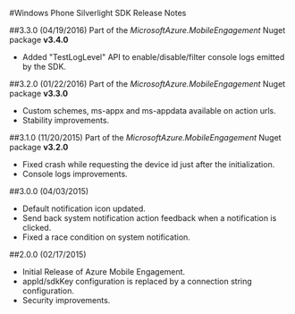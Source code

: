 <properties 
    pageTitle="Windows Phone Silverlight SDK Release Notes" 
    description="Azure Mobile Engagement - Windows Phone Silverlight SDK Release Notes"                     
    services="mobile-engagement" 
    documentationCenter="mobile" 
    authors="piyushjo" 
    manager="dwrede" 
    editor="" />

<tags 
    ms.service="mobile-engagement" 
    ms.workload="mobile" 
    ms.tgt_pltfrm="mobile-windows-phone" 
    ms.devlang="na"
    ms.topic="article" 
    ms.date="08/19/2016" 
    ms.author="piyushjo" />

#<a name="windows-phone-silverlight-sdk-release-notes"></a>Windows Phone Silverlight SDK Release Notes


##<a name="330-04192016"></a>3.3.0 (04/19/2016)
Part of the *MicrosoftAzure.MobileEngagement* Nuget package **v3.4.0**

-   Added "TestLogLevel" API to enable/disable/filter console logs emitted by the SDK.

##<a name="320-01222016"></a>3.2.0 (01/22/2016)
Part of the *MicrosoftAzure.MobileEngagement* Nuget package **v3.3.0**

-   Custom schemes, ms-appx and ms-appdata available on action urls.
-   Stability improvements.
  
##<a name="310-11202015"></a>3.1.0 (11/20/2015)
Part of the *MicrosoftAzure.MobileEngagement* Nuget package **v3.2.0**

-   Fixed crash while requesting the device id just after the initialization.
-   Console logs improvements.

##<a name="300-04032015"></a>3.0.0 (04/03/2015)

-   Default notification icon updated.
-   Send back system notification action feedback when a notification is clicked.
-   Fixed a race condition on system notification.

##<a name="200-02172015"></a>2.0.0 (02/17/2015)

-   Initial Release of Azure Mobile Engagement.
-   appId/sdkKey configuration is replaced by a connection string configuration.
-   Security improvements.
 
